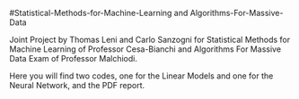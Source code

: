 #Statistical-Methods-for-Machine-Learning and Algorithms-For-Massive-Data

Joint Project by Thomas Leni and Carlo Sanzogni for Statistical Methods for Machine Learning of Professor Cesa-Bianchi and Algorithms For Massive Data Exam of Professor Malchiodi.

Here you will find two codes, one for the Linear Models and one for the Neural Network, and the PDF report.
